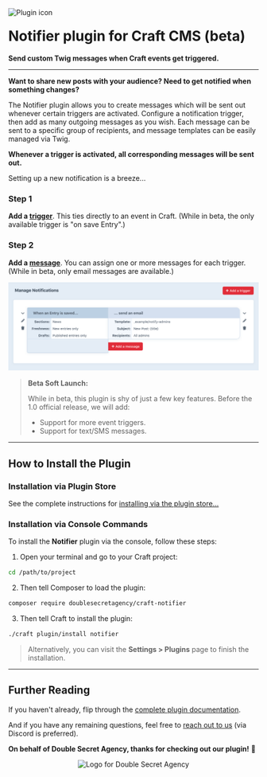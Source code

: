 <img align="left" src="https://plugins.doublesecretagency.com/notifier/images/icon.svg" alt="Plugin icon">

# Notifier plugin for Craft CMS (beta)

**Send custom Twig messages when Craft events get triggered.**

---

**Want to share new posts with your audience? Need to get notified when something changes?**

The Notifier plugin allows you to create messages which will be sent out whenever certain triggers are activated. Configure a notification trigger, then add as many outgoing messages as you wish. Each message can be sent to a specific group of recipients, and message templates can be easily managed via Twig.

**Whenever a trigger is activated, all corresponding messages will be sent out.**

Setting up a new notification is a breeze...

### Step 1

**Add a [trigger](https://plugins.doublesecretagency.com/notifier/triggers/)**. This ties directly to an event in Craft. (While in beta, the only available trigger is "on save Entry".)

### Step 2

**Add a [message](https://plugins.doublesecretagency.com/notifier/messages/)**. You can assign one or more messages for each trigger. (While in beta, only email messages are available.)

<img src="https://raw.githubusercontent.com/doublesecretagency/craft-notifier/077cc2f124442f1b6e95f3c2d25a47da33ab0373/docs/.vuepress/public/images/manage-notifications.png" alt="Screenshot of page to manage notifications">

> **Beta Soft Launch:**
>
> While in beta, this plugin is shy of just a few key features. Before the 1.0 official release, we will add:
> - Support for more event triggers.
> - Support for text/SMS messages.

---

## How to Install the Plugin

### Installation via Plugin Store

See the complete instructions for [installing via the plugin store...](https://plugins.doublesecretagency.com/notifier/getting-started/#installation-via-plugin-store)

### Installation via Console Commands

To install the **Notifier** plugin via the console, follow these steps:

1. Open your terminal and go to your Craft project:

```sh
cd /path/to/project
```

2. Then tell Composer to load the plugin:

```sh
composer require doublesecretagency/craft-notifier
```

3. Then tell Craft to install the plugin:

```sh
./craft plugin/install notifier
```

> Alternatively, you can visit the **Settings > Plugins** page to finish the installation.

---

## Further Reading

If you haven't already, flip through the [complete plugin documentation](https://plugins.doublesecretagency.com/notifier/).

And if you have any remaining questions, feel free to [reach out to us](https://www.doublesecretagency.com/contact) (via Discord is preferred).

**On behalf of Double Secret Agency, thanks for checking out our plugin!** 🍺

<p align="center">
    <img width="130" src="https://www.doublesecretagency.com/resources/images/dsa-transparent.png" alt="Logo for Double Secret Agency">
</p>
